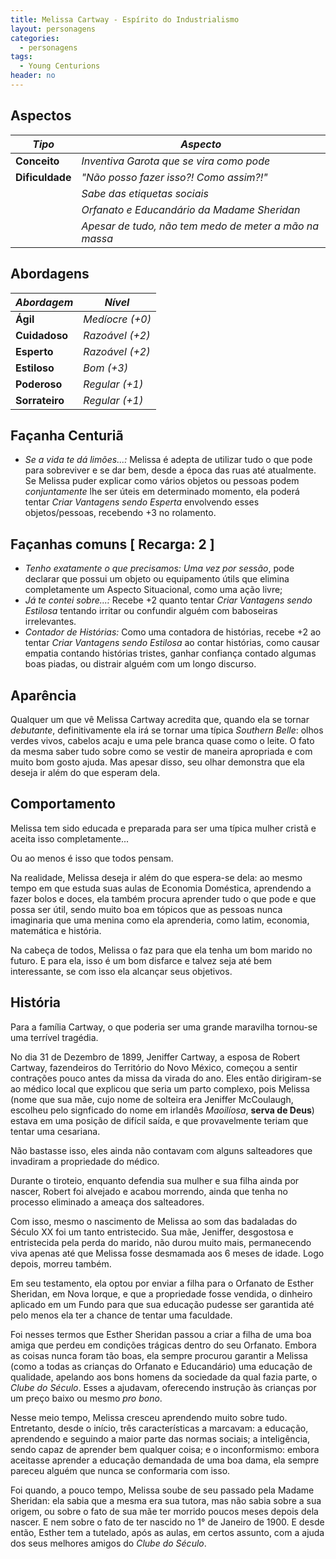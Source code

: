 ```yaml
---
title: Melissa Cartway - Espírito do Industrialismo
layout: personagens
categories:
  - personagens
tags:
  - Young Centurions
header: no
---
```



## Aspectos

| ***Tipo***       | ***Aspecto***                                          |
|------------------|--------------------------------------------------------|
| __Conceito__     | _Inventiva Garota que se vira como pode_               |
| __Dificuldade__  | _"Não posso fazer isso?! Como assim?!"_                |
|                  | _Sabe das etiquetas sociais_                           |
|                  | _Orfanato e Educandário da Madame Sheridan_            |
|                  | _Apesar de tudo, não tem medo de meter a mão na massa_ |

## Abordagens

| ***Abordagem*** | ***Nível***     |
|-----------------|-----------------|
| __Ágil__        | _Medíocre (+0)_ |
| __Cuidadoso__   | _Razoável (+2)_ |
| __Esperto__     | _Razoável (+2)_ |
| __Estiloso__    | _Bom (+3)_      |
| __Poderoso__    | _Regular (+1)_  |
| __Sorrateiro__  | _Regular (+1)_  |

## Façanha Centuriã

+ _Se a vida te dá limões...:_ Melissa é adepta de utilizar tudo o que pode para sobreviver e se dar bem, desde a época das ruas até atualmente. Se Melissa puder explicar como vários objetos ou pessoas podem _conjuntamente_ lhe ser úteis em determinado momento, ela poderá tentar _Criar Vantagens sendo Esperta_ envolvendo esses objetos/pessoas, recebendo +3 no rolamento.

## Façanhas comuns [ Recarga: 2 ]

+ _Tenho exatamente o que precisamos:_ _Uma vez por sessão_, pode declarar que possui um objeto ou equipamento útils que elimina completamente um Aspecto Situacional, como uma ação livre;
+ _Já te contei sobre...:_ Recebe +2 quanto tentar _Criar Vantagens sendo Estilosa_ tentando irritar ou confundir alguém com baboseiras irrelevantes.
+ _Contador de Histórias:_ Como uma contadora de histórias, recebe +2 ao tentar _Criar Vantagens sendo Estilosa_ ao contar histórias, como causar empatia contando histórias tristes, ganhar confiança contado algumas boas piadas, ou distrair alguém com um longo discurso.

## Aparência

Qualquer um que vê Melissa Cartway acredita que, quando ela se tornar _debutante_, definitivamente ela irá se tornar uma típica _Southern Belle_: olhos verdes vivos, cabelos acaju e uma pele branca quase como o leite. O fato da mesma saber tudo sobre como se vestir de maneira apropriada e com muito bom gosto ajuda. Mas apesar disso, seu olhar demonstra que ela deseja ir além do que esperam dela.

## Comportamento

Melissa tem sido educada e preparada para ser uma típica mulher cristã e aceita isso completamente...

Ou ao menos é isso que todos pensam.

Na realidade, Melissa deseja ir além do que espera-se dela: ao mesmo tempo em que estuda suas aulas de Economia Doméstica, aprendendo a fazer bolos e doces, ela também procura aprender tudo o que pode e que possa ser útil, sendo muito boa em tópicos que as pessoas nunca imaginaria que uma menina como ela aprenderia, como latim, economia, matemática e história. 

Na cabeça de todos, Melissa o faz para que ela tenha um bom marido no futuro. E para ela, isso é um bom disfarce e talvez seja até bem interessante, se com isso ela alcançar seus objetivos.

## História

Para a família Cartway, o que poderia ser uma grande maravilha tornou-se uma terrível tragédia. 

No dia 31 de Dezembro de 1899, Jeniffer Cartway, a esposa de Robert Cartway, fazendeiros do Território do Novo México, começou a sentir contrações pouco antes da missa da virada do ano. Eles então dirigiram-se ao médico local que explicou que seria um parto complexo, pois Melissa (nome que sua mãe, cujo nome de solteira era Jeniffer McCoulaugh, escolheu pelo signficado do nome em irlandês _Maoilíosa_, __serva de Deus__) estava em uma posição de difícil saída, e que provavelmente teriam que tentar uma cesariana.

Não bastasse isso, eles ainda não contavam com alguns salteadores que invadiram a propriedade do médico.

Durante o tiroteio, enquanto defendia sua mulher e sua filha ainda por nascer, Robert foi alvejado e acabou morrendo, ainda que tenha no processo eliminado a ameaça dos salteadores.

Com isso, mesmo o nascimento de Melissa ao som das badaladas do Século XX foi um tanto entristecido. Sua mãe, Jeniffer, desgostosa e entristecida pela perda do marido, não durou muito mais, permanecendo viva apenas até que Melissa fosse desmamada aos 6 meses de idade. Logo depois, morreu também. 

Em seu testamento, ela optou por enviar a filha para o Orfanato de Esther Sheridan, em Nova Iorque, e que a propriedade fosse vendida, o dinheiro aplicado em um Fundo para que sua educação pudesse ser garantida até pelo menos ela ter a chance de tentar uma faculdade.

Foi nesses termos que Esther Sheridan passou a criar a filha de uma boa amiga que perdeu em condições trágicas dentro do seu Orfanato. Embora as coisas nunca foram tão boas, ela sempre procurou garantir a Melissa (como a todas as crianças do Orfanato e Educandário) uma educação de qualidade, apelando aos bons homens da sociedade da qual fazia parte, o _Clube do Século_. Esses a ajudavam, oferecendo instrução às crianças por um preço baixo ou mesmo _pro bono_.

Nesse meio tempo, Melissa cresceu aprendendo muito sobre tudo. Entretanto, desde o início, três características a marcavam: a educação, aprendendo e seguindo a maior parte das normas sociais; a inteligência, sendo capaz de aprender bem qualquer coisa; e o inconformismo: embora aceitasse aprender a educação demandada de uma boa dama, ela sempre pareceu alguém que nunca se conformaria com isso.

Foi quando, a pouco tempo, Melissa soube de seu passado pela Madame Sheridan: ela sabia que a mesma era sua tutora, mas não sabia sobre a sua origem, ou sobre o fato de sua mãe ter morrido poucos meses depois dela nascer. E nem sobre o fato de ter nascido no 1° de Janeiro de 1900. E desde então, Esther tem a tutelado, após as aulas, em certos assunto, com a ajuda dos seus melhores amigos do _Clube do Século_.

